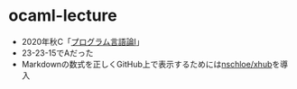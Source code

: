 # ocaml-lecture

- 2020年秋C「[プログラム言語論I](https://kdb.tsukuba.ac.jp/syllabi/2020/GB20111/jpn/)」
- 23-23-15でAだった
- Markdownの数式を正しくGitHub上で表示するためには[nschloe/xhub](https://github.com/nschloe/xhub)を導入
